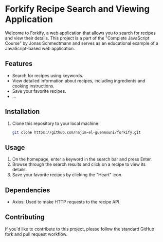 # Forkify Recipe Search and Viewing Application

Welcome to Forkify, a web application that allows you to search for recipes and view their details. This project is a part of the "Complete JavaScript Course" by Jonas Schmedtmann and serves as an educational example of a JavaScript-based web application.

## Features

- Search for recipes using keywords.
- View detailed information about recipes, including ingredients and cooking instructions.
- Save your favorite recipes.
- ...

## Installation

1. Clone this repository to your local machine:

   ```bash
   git clone https://github.com/najim-el-guennouni/forkify.git
   
## Usage
1. On the homepage, enter a keyword in the search bar and press Enter.
2. Browse through the search results and click on a recipe to view its details.
3. Save your favorite recipes by clicking the "Heart" icon.

## Dependencies
- Axios: Used to make HTTP requests to the recipe API.

## Contributing
If you'd like to contribute to this project, please follow the standard GitHub fork and pull request workflow.